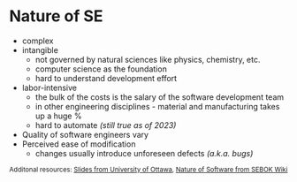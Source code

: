 # Nature of SE

- complex
- intangible
  * not governed by natural sciences like physics, chemistry, etc.
  * computer science as the foundation
  * hard to understand development effort
- labor-intensive
  * the bulk of the costs is the salary of the software development team
  * in other engineering disciplines - material and manufacturing takes up a huge %
  * hard to automate _(still true as of 2023)_
- Quality of software engineers vary
- Perceived ease of modification
  * changes usually introduce unforeseen defects _(a.k.a. <twemoji-lady-beetle /> bugs)_  

<small>Additonal resources: [Slides from University of Ottawa][1], [Nature of Software from SEBOK Wiki][1]</small>  

[1]: https://www.site.uottawa.ca/school/research/lloseng/supportMaterial/slides-edition1/htmlSlides/Chapter01/sld001.htm
[2]: https://sebokwiki.org/wiki/The_Nature_of_Software 

<style>
small {
  @apply text-green-500; 
}
</style>